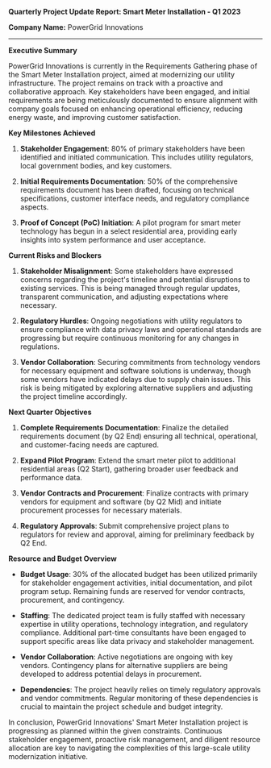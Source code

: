**Quarterly Project Update Report: Smart Meter Installation - Q1 2023**

**Company Name:** PowerGrid Innovations

---

**Executive Summary**

PowerGrid Innovations is currently in the Requirements Gathering phase of the Smart Meter Installation project, aimed at modernizing our utility infrastructure. The project remains on track with a proactive and collaborative approach. Key stakeholders have been engaged, and initial requirements are being meticulously documented to ensure alignment with company goals focused on enhancing operational efficiency, reducing energy waste, and improving customer satisfaction.

**Key Milestones Achieved**

1. **Stakeholder Engagement**: 80% of primary stakeholders have been identified and initiated communication. This includes utility regulators, local government bodies, and key customers.
   
2. **Initial Requirements Documentation**: 50% of the comprehensive requirements document has been drafted, focusing on technical specifications, customer interface needs, and regulatory compliance aspects.

3. **Proof of Concept (PoC) Initiation**: A pilot program for smart meter technology has begun in a select residential area, providing early insights into system performance and user acceptance.

**Current Risks and Blockers**

1. **Stakeholder Misalignment**: Some stakeholders have expressed concerns regarding the project's timeline and potential disruptions to existing services. This is being managed through regular updates, transparent communication, and adjusting expectations where necessary.

2. **Regulatory Hurdles**: Ongoing negotiations with utility regulators to ensure compliance with data privacy laws and operational standards are progressing but require continuous monitoring for any changes in regulations.

3. **Vendor Collaboration**: Securing commitments from technology vendors for necessary equipment and software solutions is underway, though some vendors have indicated delays due to supply chain issues. This risk is being mitigated by exploring alternative suppliers and adjusting the project timeline accordingly.

**Next Quarter Objectives**

1. **Complete Requirements Documentation**: Finalize the detailed requirements document (by Q2 End) ensuring all technical, operational, and customer-facing needs are captured.
   
2. **Expand Pilot Program**: Extend the smart meter pilot to additional residential areas (Q2 Start), gathering broader user feedback and performance data.

3. **Vendor Contracts and Procurement**: Finalize contracts with primary vendors for equipment and software (by Q2 Mid) and initiate procurement processes for necessary materials.

4. **Regulatory Approvals**: Submit comprehensive project plans to regulators for review and approval, aiming for preliminary feedback by Q2 End.

**Resource and Budget Overview**

- **Budget Usage**: 30% of the allocated budget has been utilized primarily for stakeholder engagement activities, initial documentation, and pilot program setup. Remaining funds are reserved for vendor contracts, procurement, and contingency.
  
- **Staffing**: The dedicated project team is fully staffed with necessary expertise in utility operations, technology integration, and regulatory compliance. Additional part-time consultants have been engaged to support specific areas like data privacy and stakeholder management.

- **Vendor Collaboration**: Active negotiations are ongoing with key vendors. Contingency plans for alternative suppliers are being developed to address potential delays in procurement.

- **Dependencies**: The project heavily relies on timely regulatory approvals and vendor commitments. Regular monitoring of these dependencies is crucial to maintain the project schedule and budget integrity.

In conclusion, PowerGrid Innovations' Smart Meter Installation project is progressing as planned within the given constraints. Continuous stakeholder engagement, proactive risk management, and diligent resource allocation are key to navigating the complexities of this large-scale utility modernization initiative.